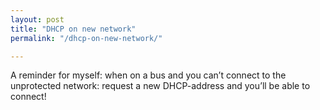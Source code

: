 ```yaml
---
layout: post
title: "DHCP on new network"
permalink: "/dhcp-on-new-network/"

---
```


A reminder for myself: when on a bus and you can’t connect to the unprotected network: request a new DHCP-address and you’ll be able to connect!
